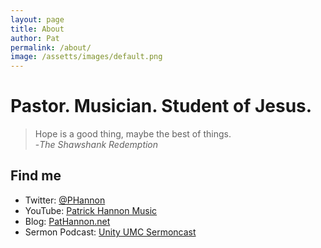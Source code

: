 ```yaml
---
layout: page
title: About
author: Pat
permalink: /about/
image: /assetts/images/default.png
---
```

# Pastor. Musician. Student of Jesus.

> Hope is a good thing, maybe the best of things.<br>
> -_The Shawshank Redemption_

## Find me
- Twitter: [@PHannon](https://twitter.com/PHannon)
- YouTube: [Patrick Hannon Music](https://www.youtube.com/PatrickHannonMusic)
- Blog: [PatHannon.net](https://PatHannon.net)
- Sermon Podcast: [Unity UMC Sermoncast](https://podcasts.apple.com/us/podcast/unity-umc-sermoncast/id1482290380)
